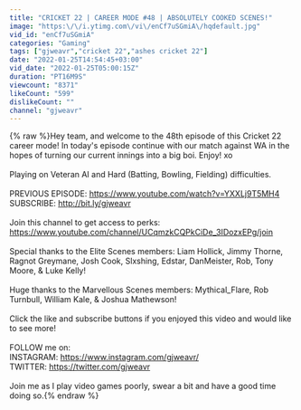 ```yaml
---
title: "CRICKET 22 | CAREER MODE #48 | ABSOLUTELY COOKED SCENES!"
image: "https:\/\/i.ytimg.com\/vi\/enCf7uSGmiA\/hqdefault.jpg"
vid_id: "enCf7uSGmiA"
categories: "Gaming"
tags: ["gjweavr","cricket 22","ashes cricket 22"]
date: "2022-01-25T14:54:45+03:00"
vid_date: "2022-01-25T05:00:15Z"
duration: "PT16M9S"
viewcount: "8371"
likeCount: "599"
dislikeCount: ""
channel: "gjweavr"
---
```

{% raw %}Hey team, and welcome to the 48th episode of this Cricket 22 career mode! In today's episode continue with our match against WA in the hopes of turning our current innings into a big boi. Enjoy! xo<br /><br />Playing on Veteran AI and Hard (Batting, Bowling, Fielding) difficulties.<br /><br />PREVIOUS EPISODE: <a rel="nofollow" target="blank" href="https://www.youtube.com/watch?v=YXXLj9T5MH4">https://www.youtube.com/watch?v=YXXLj9T5MH4</a><br />SUBSCRIBE: <a rel="nofollow" target="blank" href="http://bit.ly/gjweavr">http://bit.ly/gjweavr</a><br /><br />Join this channel to get access to perks:<br /><a rel="nofollow" target="blank" href="https://www.youtube.com/channel/UCqmzkCQPkCiDe_3IDozxEPg/join">https://www.youtube.com/channel/UCqmzkCQPkCiDe_3IDozxEPg/join</a><br /><br />Special thanks to the Elite Scenes members: Liam Hollick, Jimmy Thorne, Ragnot Greymane, Josh Cook, Slxshing, Edstar, DanMeister, Rob, Tony Moore, &amp; Luke Kelly!<br /><br />Huge thanks to the Marvellous Scenes members: Mythical_Flare, Rob Turnbull, William Kale, &amp; Joshua Mathewson!<br /><br />Click the like and subscribe buttons if you enjoyed this video and would like to see more!<br /><br />FOLLOW me on:<br />INSTAGRAM: <a rel="nofollow" target="blank" href="https://www.instagram.com/gjweavr/">https://www.instagram.com/gjweavr/</a><br />TWITTER: <a rel="nofollow" target="blank" href="https://twitter.com/gjweavr">https://twitter.com/gjweavr</a><br /><br />Join me as I play video games poorly, swear a bit and have a good time doing so.{% endraw %}
